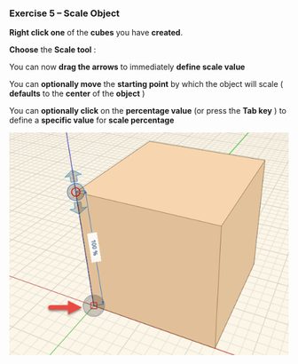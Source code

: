### Exercise 5 – Scale Object

**Right click one** of the **cubes** you have **created**.

**Choose** the **Scale tool** :

You can now **drag the arrows** to immediately **define scale value**

You can **optionally move** the **starting point** by which the object will scale ( **defaults** to the **center** of the **object** )

You can **optionally click** on the **percentage value** (or press the **Tab key** ) to define a **specific value** for **scale percentage**

![](./images/66a6e415-9a8f-4422-894d-ba8d4959f9bf.png)


